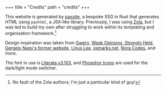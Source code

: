 +++
title = "Credits"
path = "credits"
+++

This website is generated by [paxsite](https://github.com/philpax/philpax.github.io), a bespoke SSG in Rust that generates HTML using `paxhtml`, a JSX-like library. Previously, I was using [Zola](https://www.getzola.org/), but I was led to build my own after struggling to work within its templating and organisation framework.[^1]

[^1]: No fault of the Zola authors; I'm just a particular kind of guy!

Design inspiration was taken from [Gwern](https://gwern.net/), [Weak Opinions, Strongly Held](https://blog.sulami.xyz/), [Gergely Nagy's former website](https://asylum.madhouse-project.org/blog/), [Linus Lee](https://thesephist.com/), [osmarks.net](https://osmarks.net/), [Nora Codes](https://nora.codes/), and more.

The font in use is [Literata v3.103](https://github.com/googlefonts/literata), and [Phosphor Icons](https://phosphoricons.com/) are used for the dark/light mode switcher.